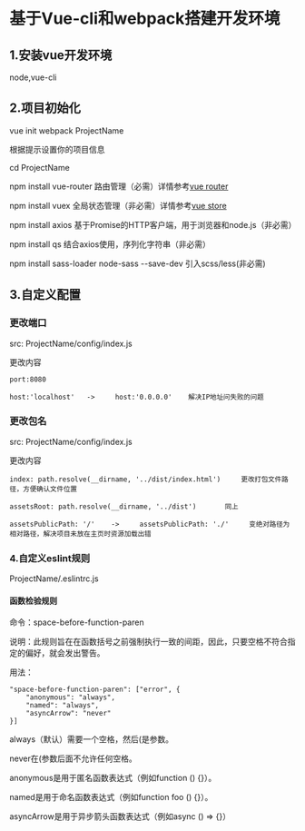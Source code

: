# 基于Vue-cli和webpack搭建开发环境

## 1.安装vue开发环境

node,vue-cli

## 2.项目初始化

vue init webpack ProjectName

根据提示设置你的项目信息

cd ProjectName

npm install vue-router   路由管理（必需）详情参考[vue router](./router.MarkDown)

npm install vuex         全局状态管理（非必需）详情参考[vue store](./store.MarkDown)

npm install axios        基于Promise的HTTP客户端，用于浏览器和node.js（非必需）

npm install qs           结合axios使用，序列化字符串（非必需）

npm install sass-loader node-sass --save-dev    引入scss/less(非必需)

## 3.自定义配置

### 更改端口

src:  ProjectName/config/index.js

更改内容

    port:8080

    host:'localhost'   ->     host:'0.0.0.0'    解决IP地址问失败的问题

### 更改包名

src: ProjectName/config/index.js

更改内容

    index: path.resolve(__dirname, '../dist/index.html')     更改打包文件路径，方便确认文件位置

    assetsRoot: path.resolve(__dirname, '../dist')       同上

    assetsPublicPath: '/'    ->     assetsPublicPath: './'     变绝对路径为相对路径，解决项目未放在主页时资源加载出错

### 4.自定义eslint规则

ProjectName/.eslintrc.js

#### 函数检验规则

命令：space-before-function-paren

说明：此规则旨在在函数括号之前强制执行一致的间距，因此，只要空格不符合指定的偏好，就会发出警告。

用法：

    "space-before-function-paren": ["error", {
        "anonymous": "always",
        "named": "always",
        "asyncArrow": "never"
    }]

always（默认）需要一个空格，然后(是参数。

never在(参数后面不允许任何空格。

anonymous是用于匿名函数表达式（例如function () {}）。

named是用于命名函数表达式（例如function foo () {}）。

asyncArrow是用于异步箭头函数表达式（例如async () => {}）